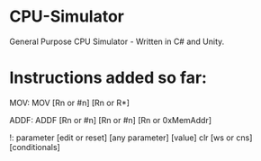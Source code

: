 # CPU-Simulator
General Purpose CPU Simulator -  Written in C# and Unity.


# Instructions added so far:

MOV:
MOV [Rn or #n] [Rn or R*]

ADDF:
ADDF [Rn or #n] [Rn or #n] [Rn or 0xMemAddr]

!:
parameter [edit or reset] [any parameter] [value]
clr [ws or cns] [conditionals]

